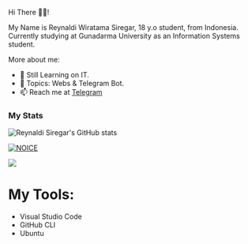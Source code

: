 Hi There 👋🏻!

My Name is Reynaldi Wiratama Siregar, 18 y.o student, from Indonesia. Currently studying at Gunadarma University as an Information Systems student.

More about me:

- 🌱 Still Learning on IT.
- 💬 Topics: Webs & Telegram Bot.
- 📫 Reach me at [Telegram](https://t.me/reysiregars)

### My Stats
![Reynaldi Siregar's GitHub stats](https://github-readme-stats.vercel.app/api?username=reysiregar&show_icons=true&theme=radical)

[![NOICE](https://github-readme-stats.vercel.app/api/top-langs/?username=reysiregar&layout=compact&theme=midnight-purple&hide=Css)](https://github.com/reysiregar)

![](https://visitor-badge.laobi.icu/badge?page_id=reysiregar)

# My Tools:
- Visual Studio Code
- GitHub CLI
- Ubuntu
